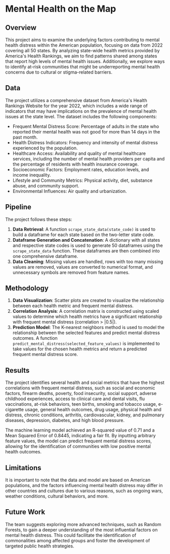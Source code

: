 # Mental Health on the Map

## Overview

This project aims to examine the underlying factors contributing to mental health distress within the American population, focusing on data from 2022 covering all 50 states. By analyzing state-wide health metrics provided by America's Health Rankings, we aim to find patterns shared among states that report high levels of mental health issues. Additionally, we explore ways to identify at-risk communities that might be underreporting mental health concerns due to cultural or stigma-related barriers.

## Data

The project utilizes a comprehensive dataset from America's Health Rankings Website for the year 2022, which includes a wide range of indicators that may have implications on the prevalence of mental health issues at the state level. The dataset includes the following components:

- Frequent Mental Distress Score: Percentage of adults in the state who reported their mental health was not good for more than 14 days in the past month.
- Health Distress Indicators: Frequency and intensity of mental distress experienced by the population.
- Healthcare Access: Availability and quality of mental healthcare services, including the number of mental health providers per capita and the percentage of residents with health insurance coverage.
- Socioeconomic Factors: Employment rates, education levels, and income inequality.
- Lifestyle and Community Metrics: Physical activity, diet, substance abuse, and community support.
- Environmental Influences: Air quality and urbanization.

## Pipeline

The project follows these steps:

1. **Data Retrieval**: A function `scrape_state_data(state_code)` is used to build a dataframe for each state based on the two-letter state code.
2. **Dataframe Generation and Concatenation**: A dictionary with all states and respective state codes is used to generate 50 dataframes using the `scrape_state_data` function. These dataframes are then combined into one comprehensive dataframe.
3. **Data Cleaning**: Missing values are handled, rows with too many missing values are removed, values are converted to numerical format, and unnecessary symbols are removed from feature names.

## Methodology

1. **Data Visualization**: Scatter plots are created to visualize the relationship between each health metric and frequent mental distress.
2. **Correlation Analysis**: A correlation matrix is constructed using scaled values to determine which health metrics have a significant relationship with frequent mental distress (correlation > |0.5|).
3. **Prediction Model**: The K-nearest neighbors method is used to model the relationship between the selected features and predict mental distress outcomes. A function `predict_mental_distress(selected_feature_values)` is implemented to take values for the chosen health metrics and return a predicted frequent mental distress score.

## Results

The project identifies several health and social metrics that have the highest correlations with frequent mental distress, such as social and economic factors, firearm deaths, poverty, food insecurity, social support, adverse childhood experiences, access to clinical care and dental visits, flu vaccinations, at-risk behaviors, teen births, smoking and tobacco usage, e-cigarette usage, general health outcomes, drug usage, physical health and distress, chronic conditions, arthritis, cardiovascular, kidney, and pulmonary diseases, depression, diabetes, and high blood pressure.

The machine learning model achieved an R-squared value of 0.71 and a Mean Squared Error of 0.8445, indicating a fair fit. By inputting arbitrary feature values, the model can predict frequent mental distress scores, allowing for the identification of communities with low positive mental health outcomes.

## Limitations

It is important to note that the data and model are based on American populations, and the factors influencing mental health distress may differ in other countries and cultures due to various reasons, such as ongoing wars, weather conditions, cultural behaviors, and more.

## Future Work

The team suggests exploring more advanced techniques, such as Random Forests, to gain a deeper understanding of the most influential factors on mental health distress. This could facilitate the identification of commonalities among affected groups and foster the development of targeted public health strategies.
